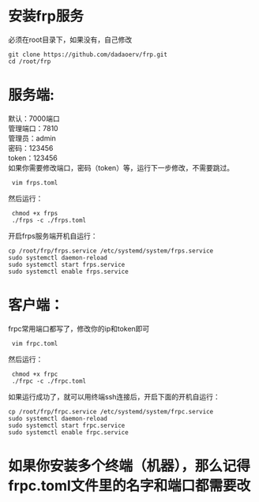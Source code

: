 # 安装frp服务
必须在root目录下，如果没有，自己修改
```
git clone https://github.com/dadaoerv/frp.git
cd /root/frp
```

# 服务端:   
默认：7000端口  
管理端口：7810   
管理员：admin   
密码：123456   
token：123456   
如果你需要修改端口，密码（token）等，运行下一步修改，不需要跳过。
```
 vim frps.toml
```
然后运行：
```
 chmod +x frps
 ./frps -c ./frps.toml
```
开启frps服务端开机自运行：
```
cp /root/frp/frps.service /etc/systemd/system/frps.service
sudo systemctl daemon-reload
sudo systemctl start frps.service
sudo systemctl enable frps.service
```
# 客户端：   
frpc常用端口都写了，修改你的ip和token即可
```
 vim frpc.toml
```
然后运行：
```
 chmod +x frpc
 ./frpc -c ./frpc.toml
```
如果运行成功了，就可以用终端ssh连接后，开启下面的开机自运行：
```
cp /root/frp/frpc.service /etc/systemd/system/frpc.service
sudo systemctl daemon-reload
sudo systemctl start frpc.service
sudo systemctl enable frpc.service
```
# 如果你安装多个终端（机器），那么记得frpc.toml文件里的名字和端口都需要改
